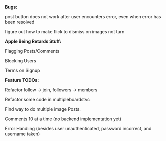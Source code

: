 **Bugs:**

post button does not work after user encounters error, even when error has been resolved

figure out how to make flick to dismiss on images not turn

**Apple Being Retards Stuff:**

Flagging Posts/Comments

Blocking Users

Terms on Signup

**Feature TODOs:**

Refactor follow -> join, followers -> members

Refactor some code in multipleboardstvc

Find way to do multiple image Posts.

Comments 10 at a time (no backend implementation yet)

Error Handling (besides user unauthenticated, password incorrect, and username taken)





